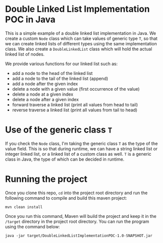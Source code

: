 # Double Linked List Implementation POC in Java

This is a simple example of a double linked list implementation in Java. We create a custom ```Node``` class which can take values of
generic type ```T```, so that we can create linked lists of different types using the same implementation class. We also create a 
```DoubleLinkedList``` class which will hold the actual linked list of nodes.

We provide various functions for our linked list such as:
- add a node to the head of the linked list
- add a node to the tail of the linked list (append)
- add a node after the given index
- delete a node with a given value (first occurrence of the value)
- delete a node at a given index
- delete a node after a given index
- forward traverse a linked list (print all values from head to tail)
- reverse traverse a linked list (print all values from tail to head)

# Use of the generic class ```T```

If you check the ```Node``` class, I'm taking the generic class ```T``` as the type of the value field. This is so that during
runtime, we can have a string linked list or integer linked list, or a linked list of a custom class as well. ```T``` is a generic class in Java,
the type of which can be decided in runtime.

# Running the project

Once you clone this repo, ```cd``` into the project root directory and run the following command to compile and build this maven project:

```shell script
mvn clean install
```

Once you run this command, Maven will build the project and keep it in the ```/target``` directory in the project root directory.
You can run the program using the command below:

```shell script
java -jar target/DoubleLinkedListImplementationPOC-1.0-SNAPSHOT.jar
```